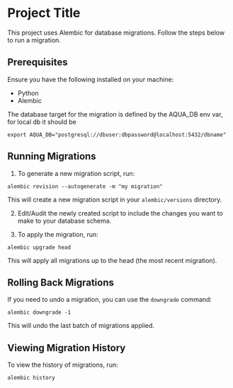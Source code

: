 
# Project Title

This project uses Alembic for database migrations. Follow the steps below to run a migration.

## Prerequisites

Ensure you have the following installed on your machine:

- Python
- Alembic


The database target for the migration is defined by the AQUA_DB env var, for local db it should be 

```
export AQUA_DB="postgresql://dbuser:dbpassword@localhost:5432/dbname"
```

## Running Migrations

1. To generate a new migration script, run:

```
alembic revision --autogenerate -m "my migration"
```

This will create a new migration script in your `alembic/versions` directory.

2. Edit/Audit the newly created script to include the changes you want to make to your database schema.

3. To apply the migration, run:

```
alembic upgrade head
```

This will apply all migrations up to the head (the most recent migration).

## Rolling Back Migrations

If you need to undo a migration, you can use the `downgrade` command:

```
alembic downgrade -1
```

This will undo the last batch of migrations applied.

## Viewing Migration History

To view the history of migrations, run:

```
alembic history
```